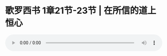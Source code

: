 # 歌罗西书 1章21节-23节 | 在所信的道上恒心

<audio style="width: 100%;" preload="false" controls controlslist="nodownload"><source src="https://cdn.simai.ml/audio/mp3/2019/191027_005.mp3" type="audio/mpeg">Your browser does not support the audio element.</audio>